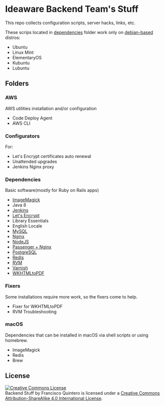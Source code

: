 # Ideaware Backend Team's Stuff

This repo collects configuration scripts, server hacks, links, etc.

These scrips located in [dependencies](dependencies/) folder work only on [debian-based](https://en.wikipedia.org/wiki/List_of_Linux_distributions#Debian-based) distros:

- Ubuntu
- Linux Mint
- ElementaryOS
- Kubuntu
- Lubuntu

## Folders

### AWS

AWS utilities installation and/or configuration

- Code Deploy Agent
- AWS CLI

### Configurators

For:

- Let's Encrypt certificates auto renewal
- Unattended upgrades
- Jenkins Nginx proxy

### Dependencies

Basic software(mostly for Ruby on Rails apps)

- [ImageMagick](https://en.wikipedia.org/wiki/ImageMagick)
- Java 8
- [Jenkins](https://jenkins.io)
- [Let's Encrypt](https://letsencrypt.org/)
- Library Essentials
- English Locale
- [MySQL](http://www.mysql.com/)
- [Nginx](https://nginx.org/)
- [NodeJS](https://nodejs.org/)
- [Passenger + Nginx](https://www.phusionpassenger.com/)
- [PostgreSQL](https://postgresql.org/)
- [Redis](https://redis.io/)
- [RVM](https://rvm.io/)
- [Varnish](https://varnish-cache.org/)
- [WKHTMLtoPDF](https://wkhtmltopdf.org/)

### Fixers

Some installations require more work, so the fixers come to help.

- Fixer for WKHTMLtoPDF
- RVM Troubleshooting

### macOS

Dependencies that can be installed in macOS via shell scripts or using homebrew.

- ImageMagick
- Redis
- Brew

## License

<a rel="license" href="http://creativecommons.org/licenses/by-sa/4.0/"><img alt="Creative Commons License" style="border-width:0" src="https://i.creativecommons.org/l/by-sa/4.0/88x31.png" /></a><br /><span xmlns:dct="http://purl.org/dc/terms/" property="dct:title">Backend Stuff</span> by <span xmlns:cc="http://creativecommons.org/ns#" property="cc:attributionName">Francisco Quintero</span> is licensed under a <a rel="license" href="http://creativecommons.org/licenses/by-sa/4.0/">Creative Commons Attribution-ShareAlike 4.0 International License</a>.